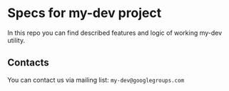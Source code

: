 # Specs for my-dev project

In this repo you can find described features and logic of
working my-dev utility.

## Contacts

You can contact us via mailing list: `my-dev@googlegroups.com`
